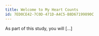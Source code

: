 ```yaml
---
title: Welcome to My Heart Counts
id: 7ED0CE42-7C0D-471D-A4C5-B8D67199890C
---
```


As part of this study, you will […]
